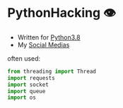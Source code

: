 # PythonHacking :eye:

- Written for [Python3.8](https://www.python.org/downloads/release/python-380/)
- My [Social Medias](https://youtu.be/iik25wqIuFo)


often used:
```py
from threading import Thread
import requests
import socket
import queue
import os
```
